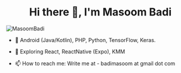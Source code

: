 <h1 align="center">Hi there 👋, I'm Masoom Badi</h1>
<p align="left"> <img src="https://komarev.com/ghpvc/?username=MasoomBadi" alt="MasoomBadi" /> </p>

- 🔭 Android (Java/Kotlin), PHP, Python, TensorFlow, Keras.

- 🌱 Exploring React, ReactNative (Expo), KMM

- 📫 How to reach me: Write me at - badimasoom at gmail dot com
